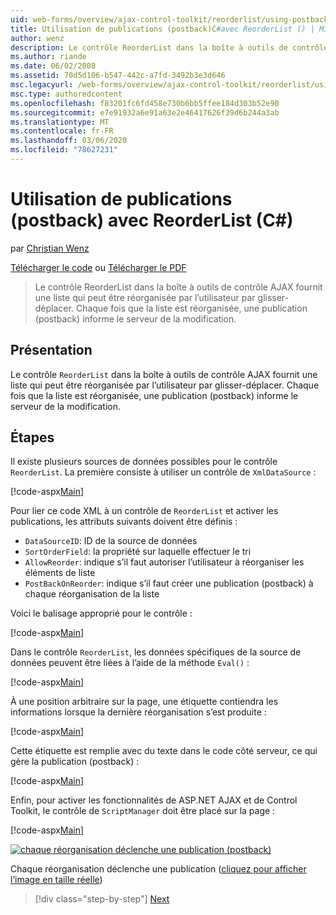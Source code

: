 ```yaml
---
uid: web-forms/overview/ajax-control-toolkit/reorderlist/using-postbacks-with-reorderlist-cs
title: Utilisation de publications (postback)C#avec ReorderList () | Microsoft Docs
author: wenz
description: Le contrôle ReorderList dans la boîte à outils de contrôle AJAX fournit une liste qui peut être réorganisée par l’utilisateur par glisser-déplacer. Chaque fois que la liste est réorganisée, un bon de commande...
ms.author: riande
ms.date: 06/02/2008
ms.assetid: 70d5d106-b547-442c-a7fd-3492b3e3d646
msc.legacyurl: /web-forms/overview/ajax-control-toolkit/reorderlist/using-postbacks-with-reorderlist-cs
msc.type: authoredcontent
ms.openlocfilehash: f83201fc6fd458e730b6bb5ffee184d303b52e90
ms.sourcegitcommit: e7e91932a6e91a63e2e46417626f39d6b244a3ab
ms.translationtype: MT
ms.contentlocale: fr-FR
ms.lasthandoff: 03/06/2020
ms.locfileid: "78627231"
---
```

# <a name="using-postbacks-with-reorderlist-c"></a>Utilisation de publications (postback) avec ReorderList (C#)

par [Christian Wenz](https://github.com/wenz)

[Télécharger le code](https://download.microsoft.com/download/9/3/f/93f8daea-bebd-4821-833b-95205389c7d0/ReorderList4.cs.zip) ou [Télécharger le PDF](https://download.microsoft.com/download/2/d/c/2dc10e34-6983-41d4-9c08-f78f5387d32b/reorderlist4CS.pdf)

> Le contrôle ReorderList dans la boîte à outils de contrôle AJAX fournit une liste qui peut être réorganisée par l’utilisateur par glisser-déplacer. Chaque fois que la liste est réorganisée, une publication (postback) informe le serveur de la modification.

## <a name="overview"></a>Présentation

Le contrôle `ReorderList` dans la boîte à outils de contrôle AJAX fournit une liste qui peut être réorganisée par l’utilisateur par glisser-déplacer. Chaque fois que la liste est réorganisée, une publication (postback) informe le serveur de la modification.

## <a name="steps"></a>Étapes

Il existe plusieurs sources de données possibles pour le contrôle `ReorderList`. La première consiste à utiliser un contrôle de `XmlDataSource` :

[!code-aspx[Main](using-postbacks-with-reorderlist-cs/samples/sample1.aspx)]

Pour lier ce code XML à un contrôle de `ReorderList` et activer les publications, les attributs suivants doivent être définis :

- `DataSourceID`: ID de la source de données
- `SortOrderField`: la propriété sur laquelle effectuer le tri
- `AllowReorder`: indique s’il faut autoriser l’utilisateur à réorganiser les éléments de liste
- `PostBackOnReorder`: indique s’il faut créer une publication (postback) à chaque réorganisation de la liste

Voici le balisage approprié pour le contrôle :

[!code-aspx[Main](using-postbacks-with-reorderlist-cs/samples/sample2.aspx)]

Dans le contrôle `ReorderList`, les données spécifiques de la source de données peuvent être liées à l’aide de la méthode `Eval()` :

[!code-aspx[Main](using-postbacks-with-reorderlist-cs/samples/sample3.aspx)]

À une position arbitraire sur la page, une étiquette contiendra les informations lorsque la dernière réorganisation s’est produite :

[!code-aspx[Main](using-postbacks-with-reorderlist-cs/samples/sample4.aspx)]

Cette étiquette est remplie avec du texte dans le code côté serveur, ce qui gère la publication (postback) :

[!code-aspx[Main](using-postbacks-with-reorderlist-cs/samples/sample5.aspx)]

Enfin, pour activer les fonctionnalités de ASP.NET AJAX et de Control Toolkit, le contrôle de `ScriptManager` doit être placé sur la page :

[!code-aspx[Main](using-postbacks-with-reorderlist-cs/samples/sample6.aspx)]

[![chaque réorganisation déclenche une publication (postback)](using-postbacks-with-reorderlist-cs/_static/image2.png)](using-postbacks-with-reorderlist-cs/_static/image1.png)

Chaque réorganisation déclenche une publication ([cliquez pour afficher l’image en taille réelle](using-postbacks-with-reorderlist-cs/_static/image3.png))

> [!div class="step-by-step"]
> [Next](drag-and-drop-via-reorderlist-cs.md)
